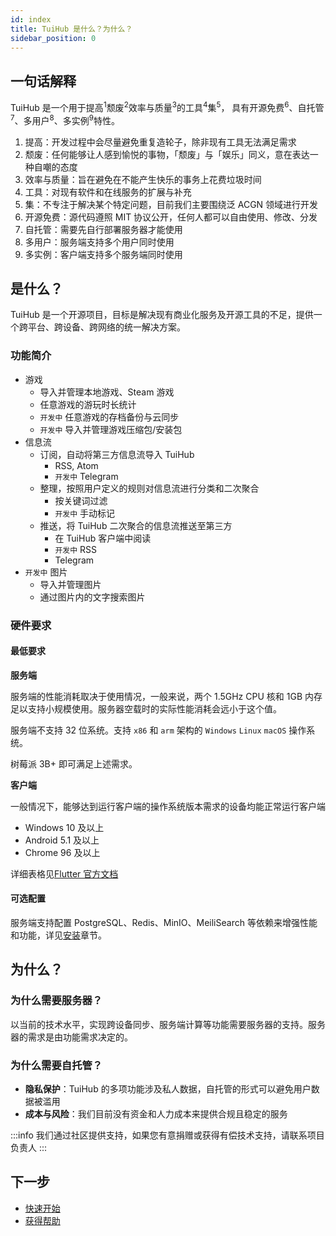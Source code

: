 ```yaml
---
id: index
title: TuiHub 是什么？为什么？
sidebar_position: 0
---
```


## 一句话解释

TuiHub 是一个用于提高<sup>1</sup>颓废<sup>2</sup>效率与质量<sup>3</sup>的工具<sup>4</sup>集<sup>5</sup>，
具有开源免费<sup>6</sup>、自托管<sup>7</sup>、多用户<sup>8</sup>、多实例<sup>9</sup>特性。

1. 提高：开发过程中会尽量避免重复造轮子，除非现有工具无法满足需求
2. 颓废：任何能够让人感到愉悦的事物，「颓废」与「娱乐」同义，意在表达一种自嘲的态度
3. 效率与质量：旨在避免在不能产生快乐的事务上花费垃圾时间
4. 工具：对现有软件和在线服务的扩展与补充
5. 集：不专注于解决某个特定问题，目前我们主要围绕泛 ACGN 领域进行开发
6. 开源免费：源代码遵照 MIT 协议公开，任何人都可以自由使用、修改、分发
7. 自托管：需要先自行部署服务器才能使用
8. 多用户：服务端支持多个用户同时使用
9. 多实例：客户端支持多个服务端同时使用

## 是什么？

TuiHub 是一个开源项目，目标是解决现有商业化服务及开源工具的不足，提供一个跨平台、跨设备、跨网络的统一解决方案。

### 功能简介

- 游戏
  - 导入并管理本地游戏、Steam 游戏
  - 任意游戏的游玩时长统计
  - `开发中` 任意游戏的存档备份与云同步
  - `开发中` 导入并管理游戏压缩包/安装包
- 信息流
  - 订阅，自动将第三方信息流导入 TuiHub
    - RSS, Atom
    - `开发中` Telegram
  - 整理，按照用户定义的规则对信息流进行分类和二次聚合
    - 按关键词过滤
    - `开发中` 手动标记
  - 推送，将 TuiHub 二次聚合的信息流推送至第三方
    - 在 TuiHub 客户端中阅读
    - `开发中` RSS
    - Telegram
- `开发中` 图片
  - 导入并管理图片
  - 通过图片内的文字搜索图片

### 硬件要求

#### 最低要求

**服务端**

服务端的性能消耗取决于使用情况，一般来说，两个 1.5GHz CPU 核和 1GB 内存足以支持小规模使用。服务器空载时的实际性能消耗会远小于这个值。

服务端不支持 32 位系统。支持 `x86` 和 `arm` 架构的 `Windows` `Linux` `macOS` 操作系统。

树莓派 3B+ 即可满足上述需求。

**客户端**

一般情况下，能够达到运行客户端的操作系统版本需求的设备均能正常运行客户端

- Windows 10 及以上
- Android 5.1 及以上
- Chrome 96 及以上

详细表格见[Flutter 官方文档](https://docs.flutter.dev/reference/supported-platforms)

#### 可选配置

服务端支持配置 PostgreSQL、Redis、MinIO、MeiliSearch 等依赖来增强性能和功能，详见[安装](./installation)章节。

## 为什么？

### 为什么需要服务器？

以当前的技术水平，实现跨设备同步、服务端计算等功能需要服务器的支持。服务器的需求是由功能需求决定的。

### 为什么需要自托管？

- **隐私保护**：TuiHub 的多项功能涉及私人数据，自托管的形式可以避免用户数据被滥用
- **成本与风险**：我们目前没有资金和人力成本来提供合规且稳定的服务

:::info
我们通过社区提供支持，如果您有意捐赠或获得有偿技术支持，请联系项目负责人
:::

## 下一步

- [快速开始](./getstart/quickstart)
- [获得帮助](./help/support)
